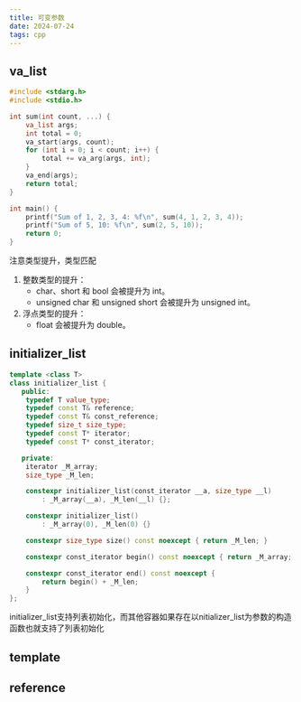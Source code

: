 ```yaml
---
title: 可变参数
date: 2024-07-24
tags: cpp
---
```


## va_list
```cpp
#include <stdarg.h>
#include <stdio.h>

int sum(int count, ...) {
    va_list args;
    int total = 0;
    va_start(args, count);
    for (int i = 0; i < count; i++) {
        total += va_arg(args, int);
    }
    va_end(args);
    return total;
}

int main() {
    printf("Sum of 1, 2, 3, 4: %f\n", sum(4, 1, 2, 3, 4));
    printf("Sum of 5, 10: %f\n", sum(2, 5, 10));
    return 0;
}

```
注意类型提升，类型匹配
1. 整数类型的提升：
   - char、short 和 bool 会被提升为 int。
   - unsigned char 和 unsigned short 会被提升为 unsigned int。
2. 浮点类型的提升：
    - float 会被提升为 double。
## initializer_list
```cpp
template <class T>
class initializer_list {
   public:
    typedef T value_type;
    typedef const T& reference;
    typedef const T& const_reference;
    typedef size_t size_type;
    typedef const T* iterator;
    typedef const T* const_iterator;

   private:
    iterator _M_array;
    size_type _M_len;

    constexpr initializer_list(const_iterator __a, size_type __l)
        : _M_array(__a), _M_len(__l) {};

    constexpr initializer_list()
        : _M_array(0), _M_len(0) {}

    constexpr size_type size() const noexcept { return _M_len; }

    constexpr const_iterator begin() const noexcept { return _M_array; }

    constexpr const_iterator end() const noexcept {
        return begin() + _M_len;
    }
};
```
initializer_list支持列表初始化，而其他容器如果存在以nitializer_list为参数的构造函数也就支持了列表初始化
## template

## reference

[](https://songlee24.github.io/2014/07/22/cpp-changeable-parameter/)